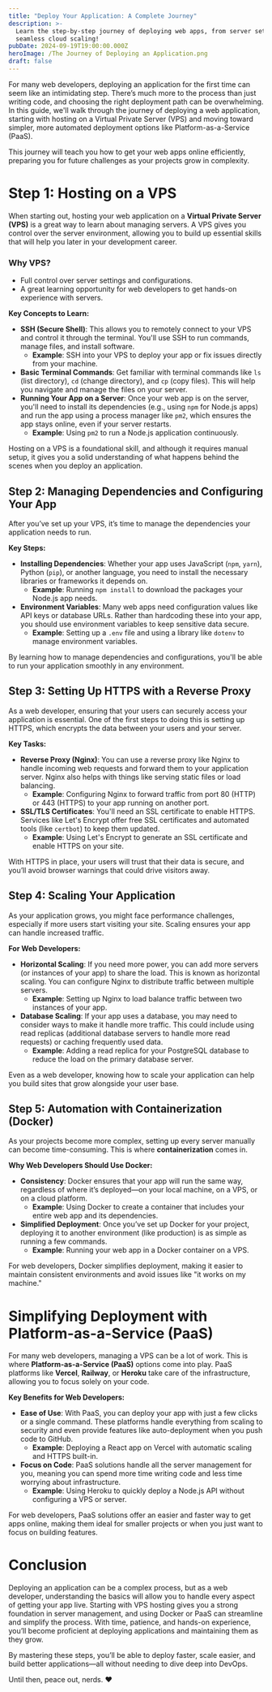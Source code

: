 ```yaml
---
title: "Deploy Your Application: A Complete Journey"
description: >-
  Learn the step-by-step journey of deploying web apps, from server setup to
  seamless cloud scaling!
pubDate: 2024-09-19T19:00:00.000Z
heroImage: /The Journey of Deploying an Application.png
draft: false
---
```


For many web developers, deploying an application for the first time can seem like an intimidating step. There’s much more to the process than just writing code, and choosing the right deployment path can be overwhelming. In this guide, we'll walk through the journey of deploying a web application, starting with hosting on a Virtual Private Server (VPS) and moving toward simpler, more automated deployment options like Platform-as-a-Service (PaaS).

This journey will teach you how to get your web apps online efficiently, preparing you for future challenges as your projects grow in complexity.

# Step 1: Hosting on a VPS

When starting out, hosting your web application on a **Virtual Private Server (VPS)** is a great way to learn about managing servers. A VPS gives you control over the server environment, allowing you to build up essential skills that will help you later in your development career.

### **Why VPS?**

- Full control over server settings and configurations.
- A great learning opportunity for web developers to get hands-on experience with servers.

**Key Concepts to Learn:**

- **SSH (Secure Shell)**: This allows you to remotely connect to your VPS and control it through the terminal. You'll use SSH to run commands, manage files, and install software.
  - **Example**: SSH into your VPS to deploy your app or fix issues directly from your machine.
- **Basic Terminal Commands**: Get familiar with terminal commands like `ls` (list directory), `cd` (change directory), and `cp` (copy files). This will help you navigate and manage the files on your server.
- **Running Your App on a Server**: Once your web app is on the server, you'll need to install its dependencies (e.g., using `npm` for Node.js apps) and run the app using a process manager like `pm2`, which ensures the app stays online, even if your server restarts.
  - **Example**: Using `pm2` to run a Node.js application continuously.

Hosting on a VPS is a foundational skill, and although it requires manual setup, it gives you a solid understanding of what happens behind the scenes when you deploy an application.

## Step 2: Managing Dependencies and Configuring Your App

After you’ve set up your VPS, it’s time to manage the dependencies your application needs to run.

**Key Steps:**

- **Installing Dependencies**: Whether your app uses JavaScript (`npm`, `yarn`), Python (`pip`), or another language, you need to install the necessary libraries or frameworks it depends on.
  - **Example**: Running `npm install` to download the packages your Node.js app needs.
- **Environment Variables**: Many web apps need configuration values like API keys or database URLs. Rather than hardcoding these into your app, you should use environment variables to keep sensitive data secure.
  - **Example**: Setting up a `.env` file and using a library like `dotenv` to manage environment variables.

By learning how to manage dependencies and configurations, you'll be able to run your application smoothly in any environment.

## Step 3: Setting Up HTTPS with a Reverse Proxy

As a web developer, ensuring that your users can securely access your application is essential. One of the first steps to doing this is setting up HTTPS, which encrypts the data between your users and your server.

**Key Tasks:**

- **Reverse Proxy (Nginx)**: You can use a reverse proxy like Nginx to handle incoming web requests and forward them to your application server. Nginx also helps with things like serving static files or load balancing.
  - **Example**: Configuring Nginx to forward traffic from port 80 (HTTP) or 443 (HTTPS) to your app running on another port.
- **SSL/TLS Certificates**: You'll need an SSL certificate to enable HTTPS. Services like Let's Encrypt offer free SSL certificates and automated tools (like `certbot`) to keep them updated.
  - **Example**: Using Let's Encrypt to generate an SSL certificate and enable HTTPS on your site.

With HTTPS in place, your users will trust that their data is secure, and you’ll avoid browser warnings that could drive visitors away.

## Step 4: Scaling Your Application

As your application grows, you might face performance challenges, especially if more users start visiting your site. Scaling ensures your app can handle increased traffic.

**For Web Developers:**

- **Horizontal Scaling**: If you need more power, you can add more servers (or instances of your app) to share the load. This is known as horizontal scaling. You can configure Nginx to distribute traffic between multiple servers.
  - **Example**: Setting up Nginx to load balance traffic between two instances of your app.
- **Database Scaling**: If your app uses a database, you may need to consider ways to make it handle more traffic. This could include using read replicas (additional database servers to handle more read requests) or caching frequently used data.
  - **Example**: Adding a read replica for your PostgreSQL database to reduce the load on the primary database server.

Even as a web developer, knowing how to scale your application can help you build sites that grow alongside your user base.

## Step 5: Automation with Containerization (Docker)

As your projects become more complex, setting up every server manually can become time-consuming. This is where **containerization** comes in.

**Why Web Developers Should Use Docker:**

- **Consistency**: Docker ensures that your app will run the same way, regardless of where it’s deployed—on your local machine, on a VPS, or on a cloud platform.
  - **Example**: Using Docker to create a container that includes your entire web app and its dependencies.
- **Simplified Deployment**: Once you’ve set up Docker for your project, deploying it to another environment (like production) is as simple as running a few commands.
  - **Example**: Running your web app in a Docker container on a VPS.

For web developers, Docker simplifies deployment, making it easier to maintain consistent environments and avoid issues like "it works on my machine."

# Simplifying Deployment with Platform-as-a-Service (PaaS)

For many web developers, managing a VPS can be a lot of work. This is where **Platform-as-a-Service (PaaS)** options come into play. PaaS platforms like **Vercel**, **Railway**, or **Heroku** take care of the infrastructure, allowing you to focus solely on your code.

**Key Benefits for Web Developers:**

- **Ease of Use**: With PaaS, you can deploy your app with just a few clicks or a single command. These platforms handle everything from scaling to security and even provide features like auto-deployment when you push code to GitHub.
  - **Example**: Deploying a React app on Vercel with automatic scaling and HTTPS built-in.
- **Focus on Code**: PaaS solutions handle all the server management for you, meaning you can spend more time writing code and less time worrying about infrastructure.
  - **Example**: Using Heroku to quickly deploy a Node.js API without configuring a VPS or server.

For web developers, PaaS solutions offer an easier and faster way to get apps online, making them ideal for smaller projects or when you just want to focus on building features.

# Conclusion

Deploying an application can be a complex process, but as a web developer, understanding the basics will allow you to handle every aspect of getting your app live. Starting with VPS hosting gives you a strong foundation in server management, and using Docker or PaaS can streamline and simplify the process. With time, patience, and hands-on experience, you’ll become proficient at deploying applications and maintaining them as they grow.

By mastering these steps, you’ll be able to deploy faster, scale easier, and build better applications—all without needing to dive deep into DevOps.

Until then, peace out, nerds. ❤️
